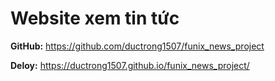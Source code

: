# Website xem tin tức

**GitHub:** https://github.com/ductrong1507/funix_news_project

**Deloy:** https://ductrong1507.github.io/funix_news_project/

